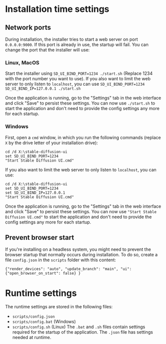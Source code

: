 # Installation time settings
## Network ports
During installation, the installer tries to start a web server on port `0.0.0.0:9000`. If this port is already in use, the startup will fail. You can change the port that the installer will use:
### Linux, MacOS
Start the installer using `SD_UI_BIND_PORT=1234 ./start.sh` (Replace 1234 with the port number you want to use). If you also want to limit the web server to only listen to `localhost`, you can use `SD_UI_BIND_PORT=1234 SD_UI_BIND_IP=127.0.0.1 ./start.sh`

Once the application is running, go to the "Settings" tab in the web interface and click "Save" to persist these settings. You can now use `./start.sh` to start the application and don't need to provide the config settings any more for each startup.

### Windows
First, open a `cmd` window, in which you run the following commands (replace `X` by the drive letter of your installation drive):
```
cd /d X:\stable-diffusion-ui
set SD_UI_BIND_PORT=1234
"Start Stable Diffusion UI.cmd"
```
If you also want to limit the web server to only listen to `localhost`, you can use:
```
cd /d X:\stable-diffusion-ui
set SD_UI_BIND_PORT=1234
set SD_UI_BIND_IP=127.0.0.1
"Start Stable Diffusion UI.cmd"
```

Once the application is running, go to the "Settings" tab in the web interface and click "Save" to persist these settings. You can now use `"Start Stable Diffusion UI.cmd"` to start the application and don't need to provide the config settings any more for each startup.

## Prevent browser start
If you're installing on a headless system, you might need to prevent the browser startup that normally occurs during installation. To do so, create a file `config.json` in the `scripts` folder with this content:
```
{"render_devices": "auto", "update_branch": "main", "ui": {"open_browser_on_start": false} }
```

# Runtime settings
The runtime settings are stored in the following files:
* `scripts/config.json`
* `scripts/config.bat` (Windows) 
* `scripts/config.sh` (Linux)
The `.bat` and `.sh` files contain settings required for the startup of the application. The `.json` file has settings needed at runtime.